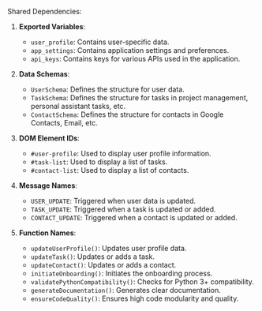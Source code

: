 Shared Dependencies:

1. **Exported Variables**: 
   - `user_profile`: Contains user-specific data.
   - `app_settings`: Contains application settings and preferences.
   - `api_keys`: Contains keys for various APIs used in the application.

2. **Data Schemas**: 
   - `UserSchema`: Defines the structure for user data.
   - `TaskSchema`: Defines the structure for tasks in project management, personal assistant tasks, etc.
   - `ContactSchema`: Defines the structure for contacts in Google Contacts, Email, etc.

3. **DOM Element IDs**: 
   - `#user-profile`: Used to display user profile information.
   - `#task-list`: Used to display a list of tasks.
   - `#contact-list`: Used to display a list of contacts.

4. **Message Names**: 
   - `USER_UPDATE`: Triggered when user data is updated.
   - `TASK_UPDATE`: Triggered when a task is updated or added.
   - `CONTACT_UPDATE`: Triggered when a contact is updated or added.

5. **Function Names**: 
   - `updateUserProfile()`: Updates user profile data.
   - `updateTask()`: Updates or adds a task.
   - `updateContact()`: Updates or adds a contact.
   - `initiateOnboarding()`: Initiates the onboarding process.
   - `validatePythonCompatibility()`: Checks for Python 3+ compatibility.
   - `generateDocumentation()`: Generates clear documentation.
   - `ensureCodeQuality()`: Ensures high code modularity and quality.